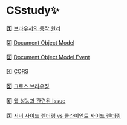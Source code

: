 # CSstudy✨

1️⃣ [브라우저의 동작 원리](https://github.com/marybin99/CSstudy/blob/main/%EB%B8%8C%EB%9D%BC%EC%9A%B0%EC%A0%80%EC%9D%98%20%EB%8F%99%EC%9E%91%20%EC%9B%90%EB%A6%AC.md)

2️⃣ [Document Object Model](https://github.com/marybin99/CSstudy/blob/main/Document%20Object%20Model.md)

3️⃣ [Document Object Model Event](https://github.com/marybin99/CSstudy/blob/main/Document%20Object%20Model%20Event.md)

4️⃣ [CORS](https://github.com/marybin99/CS/blob/main/CORS.md)

5️⃣ [크로스 브라우징](https://github.com/marybin99/CS/blob/main/%ED%81%AC%EB%A1%9C%EC%8A%A4%20%EB%B8%8C%EB%9D%BC%EC%9A%B0%EC%A7%95.md)

6️⃣ [웹 성능과 관련된 Issue](https://github.com/marybin99/CS/blob/main/%EC%9B%B9%20%EC%84%B1%EB%8A%A5%EA%B3%BC%20%EA%B4%80%EB%A0%A8%EB%90%9C%20Issue.md)

7️⃣ [서버 사이드 렌더링 vs 클라이언트 사이드 렌더링](https://github.com/marybin99/CS/blob/main/SSR%20vs%20CSR.md)
